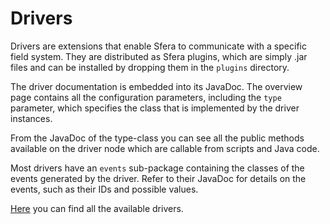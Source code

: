 # Drivers

Drivers are extensions that enable Sfera to communicate with a specific field system.
They are distributed as Sfera plugins, which are simply .jar files and can be installed by dropping them in the `plugins` directory.

The driver documentation is embedded into its JavaDoc. The overview page contains all the configuration parameters, including the `type` parameter, which specifies the class that is implemented by the driver instances.

From the JavaDoc of the type-class you can see all the public methods available on the driver node which are callable from scripts and Java code.

Most drivers have an `events` sub-package containing the classes of the events generated by the driver. Refer to their JavaDoc for details on the events, such as their IDs and possible values.

[Here](../drivers/) you can find all the available drivers.